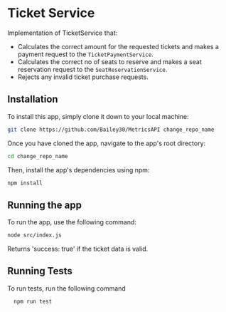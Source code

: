 # Ticket Service

Implementation of TicketService that:

-   Calculates the correct amount for the requested tickets and makes a payment request to the `TicketPaymentService`.
-   Calculates the correct no of seats to reserve and makes a seat reservation request to the `SeatReservationService`.
-   Rejects any invalid ticket purchase requests.

## Installation

To install this app, simply clone it down to your local machine:

```bash
git clone https://github.com/Bailey30/MetricsAPI change_repo_name
```

Once you have cloned the app, navigate to the app's root directory:

```bash
cd change_repo_name
```

Then, install the app's dependencies using npm:

```bash
npm install
```

## Running the app

To run the app, use the following command:

```bash
node src/index.js
```

Returns 'success: true' if the ticket data is valid.

## Running Tests

To run tests, run the following command

```bash
  npm run test
```
